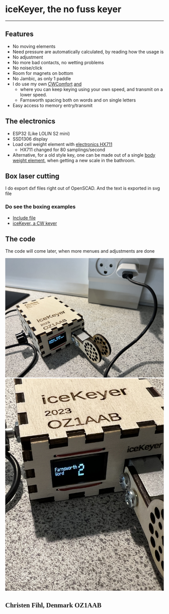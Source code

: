# iceKeyer, the no fuss keyer

---

## Features
- No moving elements
- Need pressure are automatically calculated, by reading how the usage is
- No adjustment
- No more bad contacts, no wetting problems
- No noise/click
- Room for magnets on bottom
- No Jambic, as only 1 paddle
- I do use my own [CWComfort](https://www.fihl.net/cw/) [and](https://www.fihl.net/CWComfort/) 
  - where you can keep keying using your own speed, and transmit on a lower speed. 
  - Farnsworth spacing both on words and on single letters
- Easy access to memory entry/transmit

## The electronics
- ESP32 (Like LOLIN S2 mini)
- SSD1306 display
- Load cell weight element with [electronics HX711](https://www.aliexpress.com/item/1005005990833147.html) 
  - HX711 changed for 80 samplings/second
- Alternative, for a old style key, one can be made out of a single [body weight element](https://www.aliexpress.com/item/1005003760719720.html), when getting a new scale in the bathroom.

## Box laser cutting
I do export dxf files right out of OpenSCAD. 
And the text is exported in svg file 

### Do see the boxing examples
- [Include file](https://github.com/Fihl/LaserCutter2D/blob/main/Src/LaserCutter2D.scad)
- [iceKeyer, a CW keyer](https://github.com/Fihl/LaserCutter2D/tree/main/Src/iceKeyer/)

## The code
The code will come later, when more menues and adjustments are done 

![iceKeyer](picts/iceKeyer1.jpeg "iceKeyer boxing")
![iceKeyer](picts/iceKeyer2.jpeg "iceKeyer menu example")

## <font face="Monotype Corsiva">Christen Fihl, Denmark  OZ1AAB</font>

